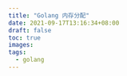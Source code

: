 ```yaml
---
title: "Golang 内存分配"
date: 2021-09-17T13:16:34+08:00
draft: false
toc: true
images:
tags: 
  - golang
---
```


